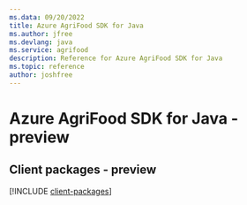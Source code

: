 ```yaml
---
ms.data: 09/20/2022
title: Azure AgriFood SDK for Java
ms.author: jfree
ms.devlang: java
ms.service: agrifood
description: Reference for Azure AgriFood SDK for Java
ms.topic: reference
author: joshfree
---
```

# Azure AgriFood SDK for Java - preview

## Client packages - preview
[!INCLUDE [client-packages](agrifood-client-index.md)]
